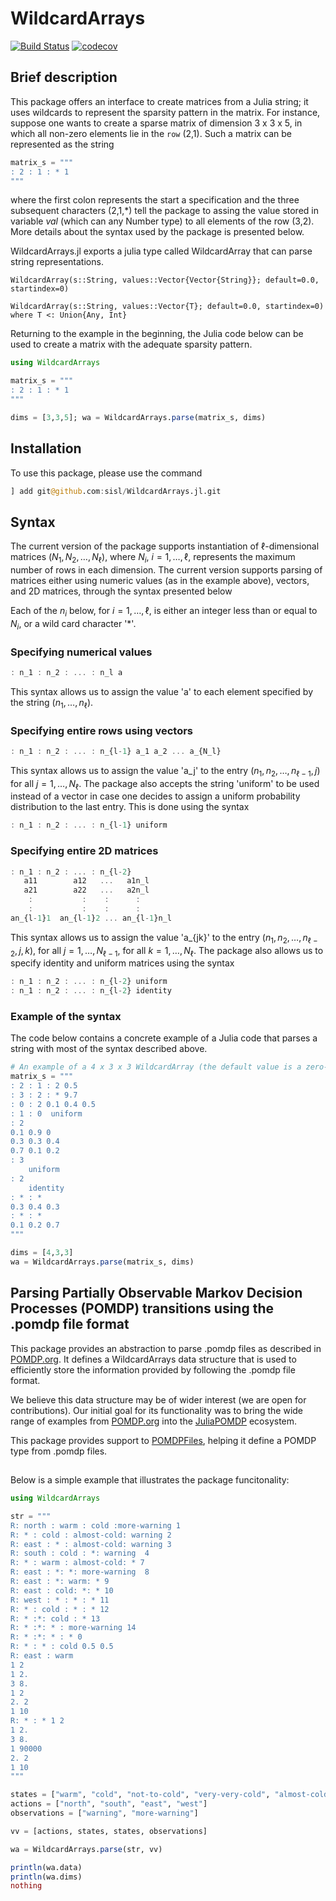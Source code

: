 # WildcardArrays

[![Build Status](https://github.com/sisl/WildcardArrays.jl/actions/workflows/CI.yml/badge.svg?branch=master)](https://github.com/sisl/WildcardArrays.jl/actions/workflows/CI.yml?query=branch%3Amaster)
[![codecov](https://codecov.io/gh/sisl/WildcardArrays.jl/branch/master/graph/badge.svg?token=btTBnBTQyw)](https://codecov.io/gh/sisl/WildcardArrays.jl)


## Brief description

This package offers an interface to create matrices from a Julia string; it uses wildcards to represent the sparsity pattern in the matrix. For instance, suppose one wants to create a sparse matrix of dimension 3 x 3 x 5, in which all non-zero elements lie in the ``row`` (2,1). Such a matrix can be represented as the string
```julia  
matrix_s = """
: 2 : 1 : * 1
"""
```
where the first colon represents the start a specification and the three subsequent characters (2,1,\*) tell the package to assing the value stored in variable *val* (which can any Number type) to all elements of the row (3,2).  More details about the syntax used by the package is presented below.

WildcardArrays.jl exports a julia type called WildcardArray that can parse string representations.  
```
WildcardArray(s::String, values::Vector{Vector{String}}; default=0.0, startindex=0)

WildcardArray(s::String, values::Vector{T}; default=0.0, startindex=0) where T <: Union{Any, Int}
```

Returning to the example in the beginning, the Julia code below can be used to create a matrix with the adequate sparsity pattern. 

```julia
using WildcardArrays

matrix_s = """ 
: 2 : 1 : * 1
"""

dims = [3,3,5]; wa = WildcardArrays.parse(matrix_s, dims)
```
## Installation

To use this package, please use the command

```julia
] add git@github.com:sisl/WildcardArrays.jl.git
```

## Syntax 

The current version of the package supports instantiation of $\ell$-dimensional matrices $(N_1, N_2, \ldots, N_\ell)$, where $N_i$, $i = 1, \ldots,  \ell$, represents the maximum number of rows in each dimension. The current version supports parsing of matrices either using numeric values (as in the example above), vectors, and 2D matrices, through the syntax presented below 

Each of the $n_i$ below, for $i = 1, \ldots, \ell$, is either an integer less than or equal to $N_i$, or a wild card character '\*'.

### Specifying numerical values
```julia
: n_1 : n_2 : ... : n_l a
```
This syntax allows us to assign the value 'a' to each element specified by the string $(n_1, \ldots, n_\ell)$. 

### Specifying entire rows using vectors
```julia
: n_1 : n_2 : ... : n_{l-1} a_1 a_2 ... a_{N_l}
```
This syntax allows us to assign the value 'a_j' to the entry $(n_1, n_2, \ldots, n_{\ell-1}, j)$ for all $j =1, \ldots, N_\ell$. The package also accepts the string 'uniform' to be used instead of a vector in case one decides to assign a uniform probability distribution to the last entry. This is done using the syntax 
```julia
: n_1 : n_2 : ... : n_{l-1} uniform
 ```
### Specifying entire 2D matrices 
```julia
: n_1 : n_2 : ... : n_{l-2} 
   a11        a12   ...   a1n_l
   a21        a22   ...   a2n_l
    :           :    :      :
    :           :    :      :
an_{l-1}1  an_{l-1}2 ... an_{l-1}n_l
```

This syntax allows us to assign the value 'a_{jk}' to the entry $(n_1, n_2, \ldots, n_{\ell-2}, j, k)$, for all $j = 1, \ldots, N_{\ell-1}$, for all $k = 1, \ldots, N_{\ell}$. The package also allows us to specify identity and uniform matrices using the syntax
```julia
: n_1 : n_2 : ... : n_{l-2} uniform
: n_1 : n_2 : ... : n_{l-2} identity 
```

### Example of the syntax

The code below contains a concrete example of a Julia code that parses a string with most of the syntax described above.
```julia
# An example of a 4 x 3 x 3 WildcardArray (the default value is a zero-based syntax)
matrix_s = """
: 2 : 1 : 2 0.5  
: 3 : 2 : * 9.7
: 0 : 2 0.1 0.4 0.5 
: 1 : 0  uniform 
: 2 
0.1 0.9 0 
0.3 0.3 0.4 
0.7 0.1 0.2 
: 3 
    uniform
: 2 
 	identity
: * : *
0.3 0.4 0.3 
: * : * 
0.1 0.2 0.7 
"""

dims = [4,3,3]
wa = WildcardArrays.parse(matrix_s, dims)
```

## Parsing Partially Observable Markov Decision Processes (POMDP) transitions using the .pomdp file format

This package provides an abstraction to parse .pomdp files as described in [POMDP.org](http://pomdp.org/code/pomdp-file-spec.html). It defines a WildcardArrays data structure that is used to efficiently store the information provided by following the .pomdp file format.

We believe this data structure may be of wider interest (we are open for contributions). Our initial goal for its functionality was to bring the wide range of examples from  [POMDP.org](http://pomdp.org/code/pomdp-file-spec.html) into the [JuliaPOMDP](https://github.com/JuliaPOMDP) ecosystem. 

This package provides support to [POMDPFiles](https://github.com/JuliaPOMDP/POMDPFiles.jl), helping it define a POMDP type from .pomdp files. 


##  

Below is a simple example that illustrates the package funcitonality:

```julia
using WildcardArrays

str = """
R: north : warm : cold :more-warning 1 
R: * : cold : almost-cold: warning 2
R: east : * : almost-cold: warning 3
R: south : cold : *: warning  4
R: * : warm : almost-cold: * 7
R: east : *: *: more-warning  8
R: east : *: warm: * 9
R: east : cold: *: * 10
R: west : * : * : * 11
R: * : cold : * : * 12
R: * :*: cold : * 13
R: * :*: * : more-warning 14
R: * :*: * : * 0
R: * : * : cold 0.5 0.5
R: east : warm    
1 2
1 2.
3 8.
1 2
2. 2
1 10
R: * : * 1 2
1 2.
3 8.
1 90000
2. 2
1 10
"""

states = ["warm", "cold", "not-to-cold", "very-very-cold", "almost-cold", "ow-this-is-very-cold"]
actions = ["north", "south", "east", "west"]
observations = ["warning", "more-warning"]

vv = [actions, states, states, observations]

wa = WildcardArrays.parse(str, vv)

println(wa.data)
println(wa.dims)
nothing
```
